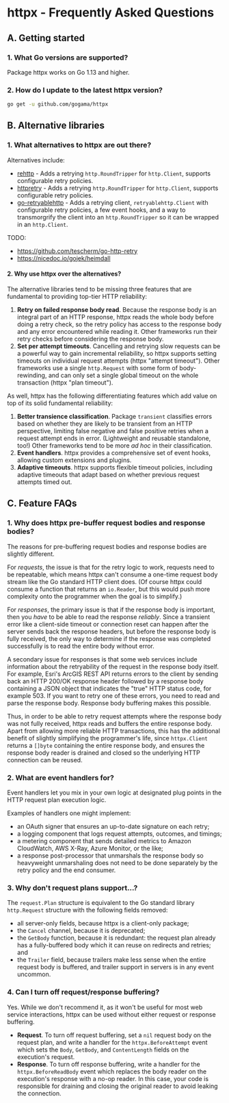 httpx - Frequently Asked Questions
==================================

## A. Getting started

### 1. What Go versions are supported?

Package httpx works on Go 1.13 and higher.

### 2. How do I update to the latest httpx version?

```sh
go get -u github.com/gogama/httpx
```

## B. Alternative libraries

### 1. What alternatives to httpx are out there?

Alternatives include:

- [rehttp](https://github.com/PuerkitoBio/rehttp) - Adds a retrying `http.RoundTripper`
  for `http.Client`, supports configurable retry policies.
- [httpretry](https://github.com/ybbus/httpretry) - Adds a retrying `http.RoundTripper`
  for `http.Client`, supports configurable retry policies.
- [go-retryablehttp](https://github.com/hashicorp/go-retryablehttp) - Adds a retrying
  client, `retryablehttp.Client` with configurable retry policies, a few event hooks,
  and a way to transmorgrify the client into an `http.RoundTripper` so it can be
  wrapped in an `http.Client`.

TODO:
- https://github.com/tescherm/go-http-retry
- https://nicedoc.io/gojek/heimdall

#### 2. Why use httpx over the alternatives?

The alternative libraries tend to be missing three features that are fundamental
to providing top-tier HTTP reliability:

1. **Retry on failed response body read**. Because the response body is an
   integral part of an HTTP response, httpx reads the whole body before doing a
   retry check, so the retry policy has access to the response body and any error
   encountered while reading it. Other frameworks run their retry checks before
   considering the response body.
2. **Set per attempt timeouts**. Cancelling and retrying slow requests can be a
   powerful way to gain incremental reliability, so httpx supports setting
   timeouts on individual request attempts (httpx "attempt timeout"). Other
   frameworks use a single `http.Request` with some form of body-rewinding, and
   can only set a single global timeout on the whole transaction (httpx "plan
   timeout").

As well, httpx has the following differentiating features which add value on top
of its solid fundamental reliability:

1. **Better transience classification**. Package `transient` classifies errors
   based on whether they are likely to be transient from an HTTP perspective,
   limiting false negative and false positive retries when a request attempt
   ends in error. (Lightweight and reusable standalone, too!) Other frameworks
   tend to be more *ad hoc* in their classification.
2. **Event handlers**. httpx provides a comprehensive set of event hooks,
   allowing custom extensions and plugins.
3. **Adaptive timeouts**. httpx supports flexible timeout policies, including
   adaptive timeouts that adapt based on whether previous request attempts
   timed out.

## C. Feature FAQs

### 1. Why does httpx pre-buffer request bodies and response bodies?

The reasons for pre-buffering request bodies and response bodies are
slightly different.

For *requests*, the issue is that for the retry logic to work, requests need to
be repeatable, which means httpx can't consume a one-time request body stream
like the Go standard HTTP client does. (Of course httpx could consume a function
that returns an `io.Reader`, but this would push more complexity onto the
programmer when the goal is to simplify.)

For *responses*, the primary issue is that if the response body is important,
then you *have* to be able to read the response *reliably*. Since a transient
error like  a client-side timeout or connection reset can happen after the
server sends back  the response headers, but before the response body is fully
received, the only way  to determine if the response was completed successfully
is to read the entire body without error.

A secondary issue for responses is that some web services include information
about the retryability of the request in the response body itself. For example,
Esri's ArcGIS REST API returns errors to the client by sending back an
HTTP 200/OK response header followed by a response body containing a JSON object
that indicates the "true" HTTP status code, for example 503. If you want to
retry one of these errors, you need to read and parse the response body.
Response body buffering makes this possible.

Thus, in order to be able to retry request attempts where the response body was
not fully received, httpx reads and buffers the entire response body. Apart
from allowing more reliable HTTP transactions, this has the additional benefit
of slightly simplifying the programmer's life, since `httpx.Client` returns a
`[]byte` containing the entire response body, and ensures the response body
reader is drained and closed so the underlying HTTP connection can be reused.

### 2. What are event handlers for?

Event handlers let you mix in your own logic at designated plug points in the
HTTP request plan execution logic.

Examples of handlers one might implement:

- an OAuth signer that ensures an up-to-date signature on each retry;
- a logging component that logs request attempts, outcomes, and timings;
- a metering component that sends detailed metrics to Amazon CloudWatch,
  AWS X-Ray, Azure Monitor, or the like;
- a response post-processor that unmarshals the response body so heavyweight
  unmarshaling does not need to be done separately by the retry policy and
  the end consumer.

### 3. Why don't request plans support...?

The `request.Plan` structure is equivalent to the Go standard library
`http.Request` structure with the following fields removed:

- all server-only fields, because httpx is a client-only package;
- the `Cancel` channel, because it is deprecated;
- the `GetBody` function, because it is redundant: the request plan already has
  a fully-buffered body which it can reuse on redirects and retries; and
- the `Trailer` field, because trailers make less sense when the entire request
  body is buffered, and trailer support in servers is in any event uncommon.

### 4. Can I turn off request/response buffering?

Yes. While we don't recommend it, as it won't be useful for most web service
interactions, httpx can be used without either request or response buffering.

- **Request**. To turn off request buffering, set a `nil` request body on the
  request plan, and write a handler for the `httpx.BeforeAttempt` event which
  sets the `Body`, `GetBody`, and `ContentLength` fields on the execution's
  request.
- **Response**. To turn off response buffering, write a handler for the
  `httpx.BeforeReadBody` event which replaces the body reader on the execution's
  response with a no-op reader. In this case, your code is responsible for
  draining and closing the original reader to avoid leaking the connection.
